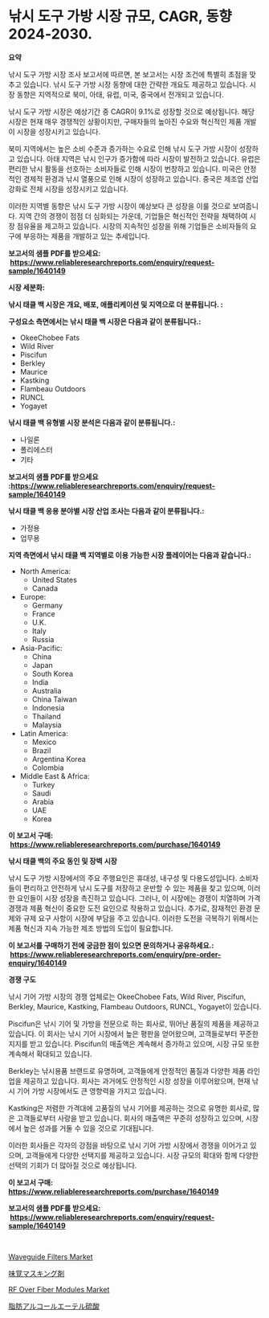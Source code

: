<p><h1>낚시 도구 가방 시장 규모, CAGR, 동향 2024-2030.</h1></p><p><strong>요약</strong></p>
<p><p>낚시 도구 가방 시장 조사 보고서에 따르면, 본 보고서는 시장 조건에 특별히 초점을 맞추고 있습니다. 낚시 도구 가방 시장 동향에 대한 간략한 개요도 제공하고 있습니다. 시장 동향은 지역적으로 북미, 아태, 유럽, 미국, 중국에서 전개되고 있습니다.</p><p>낚시 도구 가방 시장은 예상기간 중 CAGR이 9.1%로 성장할 것으로 예상됩니다. 해당 시장은 현재 매우 경쟁적인 상황이지만, 구매자들의 높아진 수요와 혁신적인 제품 개발이 시장을 성장시키고 있습니다.</p><p>북미 지역에서는 높은 소비 수준과 증가하는 수요로 인해 낚시 도구 가방 시장이 성장하고 있습니다. 아태 지역은 낚시 인구가 증가함에 따라 시장이 발전하고 있습니다. 유럽은 편리한 낚시 활동을 선호하는 소비자들로 인해 시장이 번창하고 있습니다. 미국은 안정적인 경제적 환경과 낚시 열풍으로 인해 시장이 성장하고 있습니다. 중국은 제조업 산업 강화로 전체 시장을 성장시키고 있습니다.</p><p>이러한 지역별 동향은 낚시 도구 가방 시장이 예상보다 큰 성장을 이룰 것으로 보여줍니다. 지역 간의 경쟁이 점점 더 심화되는 가운데, 기업들은 혁신적인 전략을 채택하여 시장 점유율을 제고하고 있습니다. 시장의 지속적인 성장을 위해 기업들은 소비자들의 요구에 부응하는 제품을 개발하고 있는 추세입니다.</p></p>
<p><strong>보고서의 샘플 PDF를 받으세요: &nbsp;<a href="https://www.reliableresearchreports.com/enquiry/request-sample/1640149">https://www.reliableresearchreports.com/enquiry/request-sample/1640149</a></strong></p>
<p><strong>시장 세분화:</strong></p>
<p><strong> 낚시 태클 백 시장은 개요, 배포, 애플리케이션 및 지역으로 더 분류됩니다. :</strong></p>
<p><strong>구성요소 측면에서는 낚시 태클 백 시장은 다음과 같이 분류됩니다.:</strong></p>
<p><ul><li>OkeeChobee Fats</li><li>Wild River</li><li>Piscifun</li><li>Berkley</li><li>Maurice</li><li>Kastking</li><li>Flambeau Outdoors</li><li>RUNCL</li><li>Yogayet</li></ul></p>
<p><strong> 낚시 태클 백 유형별 시장 분석은 다음과 같이 분류됩니다.:</strong></p>
<p><ul><li>나일론</li><li>폴리에스터</li><li>기타</li></ul></p>
<p><strong>보고서의 샘플 PDF를 받으세요 :<a href="https://www.reliableresearchreports.com/enquiry/request-sample/1640149">https://www.reliableresearchreports.com/enquiry/request-sample/1640149</a></strong></p>
<p><strong> 낚시 태클 백 응용 분야별 시장 산업 조사는 다음과 같이 분류됩니다.:</strong></p>
<p><ul><li>가정용</li><li>업무용</li></ul></p>
<p><strong>지역 측면에서 낚시 태클 백 지역별로 이용 가능한 시장 플레이어는 다음과 같습니다.:</strong></p>
<p><ul>
    <li>
        North America:
        <ul>
            <li>United States</li>
            <li>Canada</li>
        </ul>
    </li>
    <li>
        Europe:
        <ul>
            <li>Germany</li>
            <li>France</li>
            <li>U.K.</li>
            <li>Italy</li>
            <li>Russia</li>
        </ul>
    </li>
    <li>
        Asia-Pacific:
        <ul>
            <li>China</li>
            <li>Japan</li>
            <li>South Korea</li>
            <li>India</li>
            <li>Australia</li>
            <li>China Taiwan</li>
            <li>Indonesia</li>
            <li>Thailand</li>
            <li>Malaysia</li>
        </ul>
    </li>
    <li>
        Latin America:
        <ul>
            <li>Mexico</li>
            <li>Brazil</li>
            <li>Argentina Korea</li>
            <li>Colombia</li>
        </ul>
    </li>
    <li>
        Middle East & Africa:
        <ul>
            <li>Turkey</li>
            <li>Saudi</li>
            <li>Arabia</li>
            <li>UAE</li>
            <li>Korea</li>
        </ul>
    </li>
    </ul></p>
<p><strong>이 보고서 구매: &nbsp;<a href="https://www.reliableresearchreports.com/purchase/1640149">https://www.reliableresearchreports.com/purchase/1640149</a></strong></p>
<p><strong>낚시 태클 백의 주요 동인 및 장벽 시장</strong></p>
<p><p>낚시 도구 가방 시장에서의 주요 주행요인은 휴대성, 내구성 및 다용도성입니다. 소비자들이 편리하고 안전하게 낚시 도구를 저장하고 운반할 수 있는 제품을 찾고 있으며, 이러한 요인들이 시장 성장을 촉진하고 있습니다. 그러나, 이 시장에는 경쟁이 치열하며 가격 경쟁과 제품 혁신이 중요한 도전 요인으로 작용하고 있습니다. 추가로, 잠재적인 환경 문제와 규제 요구 사항이 시장에 부담을 주고 있습니다. 이러한 도전을 극복하기 위해서는 제품 혁신과 지속 가능한 제조 방법의 도입이 필요합니다.</p></p>
<p><strong>이 보고서를 구매하기 전에 궁금한 점이 있으면 문의하거나 공유하세요.: &nbsp;<a href="https://www.reliableresearchreports.com/enquiry/pre-order-enquiry/1640149">https://www.reliableresearchreports.com/enquiry/pre-order-enquiry/1640149</a></strong></p>
<p><strong>경쟁 구도</strong></p>
<p><p>낚시 기어 가방 시장의 경쟁 업체로는 OkeeChobee Fats, Wild River, Piscifun, Berkley, Maurice, Kastking, Flambeau Outdoors, RUNCL, Yogayet이 있습니다.</p><p>Piscifun은 낚시 기어 및 가방을 전문으로 하는 회사로, 뛰어난 품질의 제품을 제공하고 있습니다. 이 회사는 낚시 기어 시장에서 높은 평판을 얻어왔으며, 고객들로부터 꾸준한 지지를 받고 있습니다. Piscifun의 매출액은 계속해서 증가하고 있으며, 시장 규모 또한 계속해서 확대되고 있습니다.</p><p>Berkley는 낚시용품 브랜드로 유명하며, 고객들에게 안정적인 품질과 다양한 제품 라인업을 제공하고 있습니다. 회사는 과거에도 안정적인 시장 성장을 이루어왔으며, 현재 낚시 기어 가방 시장에서도 큰 영향력을 가지고 있습니다.</p><p>Kastking은 저렴한 가격대에 고품질의 낚시 기어를 제공하는 것으로 유명한 회사로, 많은 고객들로부터 사랑을 받고 있습니다. 회사의 매출액은 꾸준히 성장하고 있으며, 시장에서 높은 성과를 거둘 수 있을 것으로 기대됩니다.</p><p>이러한 회사들은 각자의 강점을 바탕으로 낚시 기어 가방 시장에서 경쟁을 이어가고 있으며, 고객들에게 다양한 선택지를 제공하고 있습니다. 시장 규모의 확대와 함께 다양한 선택의 기회가 더 많아질 것으로 예상됩니다.</p></p>
<p><strong>이 보고서 구매: &nbsp; <a href="https://www.reliableresearchreports.com/purchase/1640149">https://www.reliableresearchreports.com/purchase/1640149</a></strong></p>
<p><strong>보고서의 샘플 PDF를 받으세요: &nbsp;<a href="https://www.reliableresearchreports.com/enquiry/request-sample/1640149">https://www.reliableresearchreports.com/enquiry/request-sample/1640149</a></strong><strong></strong></p>
<p>&nbsp;</p>
<p><p><a href="https://github.com/Krish2023na/Market-Research-Report-List-3/blob/main/waveguide-filters-market.md">Waveguide Filters Market</a></p><p><a href="https://github.com/EstaSprer20231/Market-Research-Report-List-1/blob/main/972867410233.md">味覚マスキング剤</a></p><p><a href="https://github.com/RickHolmes3/Market-Research-Report-List-4/blob/main/rf-over-fiber-modules-market.md">RF Over Fiber Modules Market</a></p><p><a href="https://github.com/vlcostes/Market-Research-Report-List-1/blob/main/321854210232.md">脂肪アルコールエーテル硫酸</a></p></p>